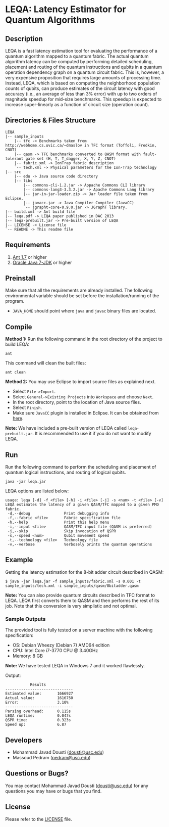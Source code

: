 # LEQA: Latency Estimator for Quantum Algorithms

## Description
LEQA is a fast latency estimation tool for evaluating the performance of a quantum algorithm mapped to a quantum fabric. The actual quantum algorithm latency can be computed by performing detailed scheduling, placement and routing of the quantum instructions and qubits in a quantum operation dependency graph on a quantum circuit fabric. This is, however, a very expensive proposition that requires large amounts of processing time. Instead, LEQA, which is based on computing the neighborhood population counts of qubits, can produce estimates of the circuit latency with good accuracy (i.e., an average of less than 3% error) with up to two orders of magnitude speedup for mid-size benchmarks. This speedup is expected to increase super-linearly as a function of circuit size (operation count).


## Directories & Files Structure
```
LEQA
|-- sample_inputs
    |-- tfc -> Benchmarks taken from http://webhome.cs.uvic.ca/~dmaslov in TFC format (Toffoli, Fredkin, CNOT)
    |-- qasm -> TFC benchmarks converted to QASM format with fault-tolerant gate set (H, T, T_dagger, X, Y, Z, CNOT)
    |-- fabric.xml -> IonTrap fabric description
    `-- tech.xml -> Physical parameters for the Ion-Trap technology
|-- src
    |-- edu -> Java source code directory
    |-- libs
        |-- commons-cli-1.2.jar -> Appache Commons CLI library
        |-- commons-lang3-3.3.2.jar -> Apache Commons Lang library
        |-- jar-in-jar-loader.zip -> Jar loader file taken from Eclipse.
        |-- javacc.jar -> Java Compiler Compiler (JavaCC)
        `-- jgrapht-core-0.9.0.jar -> JGraphT library.
|-- build.xml -> Ant build file
|-- leqa.pdf -> LEQA paper published in DAC 2013
|-- leqa-prebuilt.jar -> Pre-built version of LEQA
|-- LICENSE -> License file
`-- README -> This readme file
```

## Requirements
1. [Ant 1.7](http://ant.apache.org) or higher
2. [Oracle Java 7-JDK](http://www.oracle.com/technetwork/java/javase/downloads/index.html) or higher  

## Preinstall
Make sure that all the requirements are already installed. The following environmental variable should be set before the installation/running of the program.
* `JAVA_HOME` should point where `java` and `javac` binary files are located.

## Compile
**Method 1:** Run the following command in the root directory of the project to build LEQA:
```
ant
```

This command will clean the built files:
```
ant clean
```

**Method 2:** You may use Eclipse to import source files as explained next.
- Select `File->Import`.
- Select `General->Existing Projects` into `Workspace` and choose `Next`.
- In the root directory, point to the location of Java source files.
- Select `Finish`.
- Make sure `JavaCC` plugin is installed in Eclipse. It can be obtained from [here](http://eclipse-javacc.sourceforge.net).

**Note:** We have included a pre-built version of LEQA called `leqa-prebuilt.jar`. It is recommended to use it if you do not want to modify LEQA.


## Run
Run the following command to perform the scheduling and placement of quantum logical instructions, and routing of logical qubits.
```
java -jar leqa.jar
```

LEQA options are listed below:
```
usage: leqa [-d] -f <file> [-h] -i <file> [-j] -s <num> -t <file> [-v]
LEQA estimates the latency of a given QASM/TFC mapped to a given PMD fabric.
 -d,--debug               Print debugging info
 -f,--fabric <file>       Fabric specification file
 -h,--help                Print this help menu
 -i,--input <file>        QASM/TFC input file (QASM is preferred)
 -j,--skip                Skip invocation of QSPR
 -s,--speed <num>         Qubit movement speed
 -t,--technology <file>   Technology file
 -v,--verbose             Verbosely prints the quantum operations
```

## Example
Getting the latency estimation for the 8-bit adder circuit described in QASM:
```
$ java -jar leqa.jar -f sample_inputs/fabric.xml -s 0.001 -t sample_inputs/tech.xml -i sample_inputs/qasm/8bitadder.qasm
```

**Note:** You can also provide quantum circuits described in TFC format to LEQA. LEQA first converts them to QASM and then performs the rest of its job. Note that this conversion is very simplistic and not optimal.

### Sample Outputs
The provided tool is fully tested on a server machine with the following specification:
 - OS: Debian Wheezy (Debian 7) AMD64 edition
 - CPU: Intel Core i7-3770 CPU @ 3.40GHz
 - Memory: 8 GB

**Note:** We have tested LEQA in Windows 7 and it worked flawlessly.

Output:
```
           Results            
------------------------------
Estimated value:       1666927
Actual value:          1616750
Error:                 3.10%
------------------------------
Parsing overhead:      0.115s
LEQA runtime:          0.047s
QSPR time:             0.323s
Speed up:              6.87
```

## Developers
* Mohammad Javad Dousti (<dousti@usc.edu>)
* Massoud Pedram (<pedram@usc.edu>)

## Questions or Bugs?
You may contact  Mohammad Javad Dousti (<dousti@usc.edu>) for any questions you may have or bugs that you find.

## License
Please refer to the [LICENSE](LICENSE) file.
